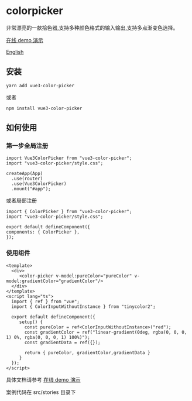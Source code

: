 # colorpicker

非常漂亮的一款拾色器,支持多种颜色格式的输入输出,支持多点渐变色选择。

[在线 demo 演示](https://haixin-fang.github.io/vue3-color-picker/)

[English](https://github.com/haixin-fang/vue3-color-picker/blob/main/README.md)

## 安装

```
yarn add vue3-color-picker
```

或者

```
npm install vue3-color-picker
```

## 如何使用

### 第一步全局注册

```
import Vue3ColorPicker from "vue3-color-picker";
import "vue3-color-picker/style.css";

createApp(App)
  .use(router)
  .use(Vue3ColorPicker)
  .mount("#app");
```

或者局部注册

```vue3
import { ColorPicker } from "vue3-color-picker";
import "vue3-color-picker/style.css";

export default defineComponent({
components: { ColorPicker },
});
```

### 使用组件

```vue3
<template>
  <div>
     <color-picker v-model:pureColor="pureColor" v-model:gradientColor="gradientColor"/>
  </div>
</template>
<script lang="ts">
  import { ref } from "vue";
  import { ColorInputWithoutInstance } from "tinycolor2";

  export default defineComponent({
     setup() {
       const pureColor = ref<ColorInputWithoutInstance>("red");
       const gradientColor = ref("linear-gradient(0deg, rgba(0, 0, 0, 1) 0%, rgba(0, 0, 0, 1) 100%)");
       const gradientData = ref({});

       return { pureColor, gradientColor,gradientData }
     }
  });
</script>
```

具体文档请参考 [在线 demo 演示](https://haixin-fang.github.io/vue3-color-picker/)

案例代码在 src/stories 目录下
